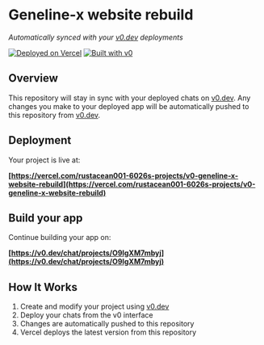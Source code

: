 # Geneline-x website rebuild

*Automatically synced with your [v0.dev](https://v0.dev) deployments*

[![Deployed on Vercel](https://img.shields.io/badge/Deployed%20on-Vercel-black?style=for-the-badge&logo=vercel)](https://vercel.com/rustacean001-6026s-projects/v0-geneline-x-website-rebuild)
[![Built with v0](https://img.shields.io/badge/Built%20with-v0.dev-black?style=for-the-badge)](https://v0.dev/chat/projects/O9IgXM7mbyj)

## Overview

This repository will stay in sync with your deployed chats on [v0.dev](https://v0.dev).
Any changes you make to your deployed app will be automatically pushed to this repository from [v0.dev](https://v0.dev).

## Deployment

Your project is live at:

**[https://vercel.com/rustacean001-6026s-projects/v0-geneline-x-website-rebuild](https://vercel.com/rustacean001-6026s-projects/v0-geneline-x-website-rebuild)**

## Build your app

Continue building your app on:

**[https://v0.dev/chat/projects/O9IgXM7mbyj](https://v0.dev/chat/projects/O9IgXM7mbyj)**

## How It Works

1. Create and modify your project using [v0.dev](https://v0.dev)
2. Deploy your chats from the v0 interface
3. Changes are automatically pushed to this repository
4. Vercel deploys the latest version from this repository
